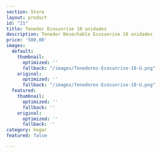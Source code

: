 ```yaml
---
section: Store
layout: product
id: "21"
title: Tenedor Ecosunrise 10 unidades
description: Tenedor Desechable Ecosunrise 10 unidades
price: '500,00'
images:
  default:
    thumbnail:
      optimized: ''
      fallback: "/images/Tenedores-Ecosunrise-10-U.png"
    original:
      optimized: ''
      fallback: "/images/Tenedores-Ecosunrise-10-U.png"
  featured:
    thumbnail:
      optimized: ''
      fallback: ''
    original:
      optimized: ''
      fallback: ''
category: hogar
featured: false

---
```

